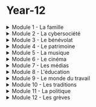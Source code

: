# Year-12
<details>
  <summary>Module 1 - La famille</summary>
  <p>
  1.1: <a href="https://adaligand.github.io/Year-12/Famille/1.1aloud.html">Read aloud</a>&nbsp;<a href="https://adaligand.github.io/Year-12/Famille/1.1dictation.html">Dictation</a>&nbsp;<a href="https://adaligand.github.io/Year-12/">Reading</a>
   </p>
 <p>
    1.2: <a href="https://adaligand.github.io/Year-12/Famille/1.2aloud.html">Read aloud</a>&nbsp;<a href="https://adaligand.github.io/Year-12/Famille/1.2dictation.html">Dictation</a>&nbsp;<a href="https://adaligand.github.io/Year-12/">Reading</a>
      </p>
 <p>
      1.3: <a href="https://adaligand.github.io/Year-12/Famille/1.3aloud.html">Read aloud</a>&nbsp;<a href="https://adaligand.github.io/Year-12/Famille/1.3dictation.html">Dictation</a>&nbsp;<a href="https://adaligand.github.io/Year-12/">Reading</a>
    </p>
 <p>
     1.3.2: <a href="https://adaligand.github.io/Year-12/Famille/1.32aloud.html">Read aloud</a>&nbsp;<a href="https://adaligand.github.io/Year-12/Famille/1.32dictation.html">Dictation</a>&nbsp;<a href="https://adaligand.github.io/Year-12/">Reading</a>
     </p>
 <p>
     1.4: <a href="https://adaligand.github.io/Year-12/Famille/1.4aloud.html">Read aloud</a>&nbsp;<a href="https://adaligand.github.io/Year-12/Famille/1.4dictation.html">Dictation</a>&nbsp;<a href="https://adaligand.github.io/Year-12/">Reading</a>
     </p>
 <p>
     1.5: <a href="https://adaligand.github.io/Year-12/Famille/1.5aloud.html">Read aloud</a>&nbsp;<a href="https://adaligand.github.io/Year-12/Famille/1.5dictation.html">Dictation</a>&nbsp;<a href="https://adaligand.github.io/Year-12/">Reading</a>
    </p>
 <p>
    1.6: <a href="https://adaligand.github.io/Year-12/Famille/1.6aloud.html">Read aloud</a>&nbsp;<a href="https://adaligand.github.io/Year-12/Famille/1.6dictation.html">Dictation</a>&nbsp;<a href="https://adaligand.github.io/Year-12/">Reading</a>
</p>
 <p>
     1.6.2: <a href="https://adaligand.github.io/Year-12/Famille/1.62aloud.html">Read aloud</a>&nbsp;<a href="https://adaligand.github.io/Year-12/Famille/1.62dictation.html">Dictation</a>&nbsp;<a href="https://adaligand.github.io/Year-12/">Reading</a>
    </p>
    <p>
      1.7: <a href="https://adaligand.github.io/Year-12/Famille/1.7aloud.html">Read aloud</a>&nbsp;<a href="https://adaligand.github.io/Year-12/Famille/1.7dictation.html">Dictation</a>&nbsp;<a href="https://adaligand.github.io/Year-12/">Reading</a>
  </p>
</details>

<details>
  <summary>Module 2 - La cybersociété</summary>
  <p>
   2.1: <a href="https://adaligand.github.io/Year-12/Cybersociete/2.1aloud.html">Read aloud</a>&nbsp;<a href="https://adaligand.github.io/Year-12/Cybersociete/2.1dict.html">Dictation</a>&nbsp;<a href="https://adaligand.github.io/Year-12/">Reading</a>
  </p>
  <p>
   2.2: <a href="https://adaligand.github.io/Year-12/Cybersociete/2.2aloud.html">Read aloud</a>&nbsp;<a href="https://adaligand.github.io/Year-12/Cybersociete/2.2dict.html">Dictation</a>&nbsp;<a href="https://adaligand.github.io/Year-12/">Reading</a>
  </p>
   <p>
  2.2.2: <a href="https://adaligand.github.io/Year-12/Cybersociete/2.22aloud.html">Read aloud</a>&nbsp;<a href="https://adaligand.github.io/Year-12/Cybersociete/2.22dict.html">Dictation</a>&nbsp;<a href="https://adaligand.github.io/Year-12/">Reading</a>
  </p>
  <p>
  2.3: <a href="https://adaligand.github.io/Year-12/Cybersociete/2.3aloud.html">Read aloud</a>&nbsp;<a href="https://adaligand.github.io/Year-12/Cybersociete/2.3dict.html">Dictation</a>&nbsp;<a href="https://adaligand.github.io/Year-12/">Reading</a>
  </p>
   <p>
  2.3.2: <a href="https://adaligand.github.io/Year-12/Cybersociete/2.32aloud.html">Read aloud</a>&nbsp;<a href="https://adaligand.github.io/Year-12/Cybersociete/2.32dict.html">Dictation</a>&nbsp;<a href="https://adaligand.github.io/Year-12/">Reading</a>
  </p>
   <p>
  2.4: <a href="https://adaligand.github.io/Year-12/Cybersociete/2.4aloud.html">Read aloud</a>&nbsp;<a href="https://adaligand.github.io/Year-12/Cybersociete/2.4dict.html">Dictation</a>&nbsp;<a href="https://adaligand.github.io/Year-12/">Reading</a>
  </p>
   <p>
  2.4.2: <a href="https://adaligand.github.io/Year-12/Cybersociete/2.42aloud.html">Read aloud</a>&nbsp;<a href="https://adaligand.github.io/Year-12/Cybersociete/2.42dict.html">Dictation</a>&nbsp;<a href="https://adaligand.github.io/Year-12/">Reading</a>
  </p>
</details>

<details>
  <summary>Module 3 - Le bénévolat</summary>
  <p>
  3.1: <a href="https://adaligand.github.io/Year-12/Benevolat/3.1aloud.html">Read aloud</a>&nbsp;<a href="https://adaligand.github.io/Year-12/Benevolat/3.1dict.html">Dictation</a>&nbsp;<a href="https://adaligand.github.io/Year-12/">Reading</a>
  </p>
  <p>
    3.2: <a href="https://adaligand.github.io/Year-12/Benevolat/3.2aloud.html">Read aloud</a>&nbsp;<a href="https://adaligand.github.io/Year-12/Benevolat/3.2dict.html">Dictation</a>&nbsp;<a href="https://adaligand.github.io/Year-12/">Reading</a>
  </p>
  <p>
  3.2.2: <a href="https://adaligand.github.io/Year-12/Benevolat/3.2.2aloud.html">Read aloud</a>&nbsp;<a href="https://adaligand.github.io/Year-12/Benevolat/3.22dict.html">Dictation</a>&nbsp;<a href="https://adaligand.github.io/Year-12/">Reading</a>
  </p>
  <p>
    3.3: <a href="https://adaligand.github.io/Year-12/Benevolat/3.3aloud.html">Read aloud</a>&nbsp;<a href="https://adaligand.github.io/Year-12/Benevolat/3.3dict.html">Dictation</a>&nbsp;<a href="https://adaligand.github.io/Year-12/">Reading</a>
  </p>
  <p>
  3.3.2: <a href="https://adaligand.github.io/Year-12/Benevolat/3.32aloud.html">Read aloud</a>&nbsp;<a href="https://adaligand.github.io/Year-12/Benevolat/3.32dict.html">Dictation</a>&nbsp;<a href="https://adaligand.github.io/Year-12/">Reading</a>
  </p>
  <p>
    3.4: <a href="https://adaligand.github.io/Year-12/Benevolat/3.4aloud.html">Read aloud</a>&nbsp;<a href="https://adaligand.github.io/Year-12/Benevolat/3.4dict.html">Dictation</a>&nbsp;<a href="https://adaligand.github.io/Year-12/">Reading</a>
  </p>
  <p>
    3.4.2: <a href="https://adaligand.github.io/Year-12/Benevolat/3.42aloud.html">Read aloud</a>&nbsp;<a href="https://adaligand.github.io/Year-12/Benevolat/3.42dict.html">Dictation</a>&nbsp;<a href="https://adaligand.github.io/Year-12/">Reading</a>
  </p>
</details>
<details>
  <summary>Module 4 - Le patrimoine</summary>
  <p>
   4.1: <a href="https://adaligand.github.io/Year-12/Patrimoine/4.1aloud.html">Read aloud</a>&nbsp;<a href="https://adaligand.github.io/Year-12/Patrimoine/4.1dict.html">Dictation</a>&nbsp;<a href="https://adaligand.github.io/Year-12/Patrimoine/">Reading</a>
  </p>
  <p>
    4.2: <a href="https://adaligand.github.io/Year-12/Patrimoine/4.2aloud.html">Read aloud</a>&nbsp;<a href="https://adaligand.github.io/Year-12/Patrimoine/4.2dict.html">Dictation</a>&nbsp;<a href="https://adaligand.github.io/Year-12/Patrimoine/">Reading</a>
  </p>
  <p>
   4.2.2: <a href="https://adaligand.github.io/Year-12/Patrimoine/4.22aloud.html">Read aloud</a>&nbsp;<a href="https://adaligand.github.io/Year-12/Patrimoine/4.22dict.html">Dictation</a>&nbsp;<a href="https://adaligand.github.io/Year-12/Patrimoine/">Reading</a>
  </p>
  <p>
    4.3: <a href="https://adaligand.github.io/Year-12/Patrimoine/4.3aloud.html">Read aloud</a>&nbsp;<a href="https://adaligand.github.io/Year-12/Patrimoine/4.3dict.html">Dictation</a>&nbsp;<a href="https://adaligand.github.io/Year-12/Patrimoine/">Reading</a>
  </p>
  <p>
   4.3.2: <a href="https://adaligand.github.io/Year-12/Patrimoine/4.32aloud.html">Read aloud</a>&nbsp;<a href="https://adaligand.github.io/Year-12/Patrimoine/4.32dict.html">Dictation</a>&nbsp;<a href="https://adaligand.github.io/Year-12/Patrimoine/">Reading</a>
  </p>
  <p>
   4.4: <a href="https://adaligand.github.io/Year-12/Patrimoine/4.4aloud.html">Read aloud</a>&nbsp;<a href="https://adaligand.github.io/Year-12/Patrimoine/4.4dict.html">Dictation</a>&nbsp;<a href="https://adaligand.github.io/Year-12/Patrimoine/">Reading</a>
  </p>
  <p>
   4.4.2: <a href="https://adaligand.github.io/Year-12/Patrimoine/4.42aloud.html">Read aloud</a>&nbsp;<a href="https://adaligand.github.io/Year-12/Patrimoine/4.42dict.html">Dictation</a>&nbsp;<a href="https://adaligand.github.io/Year-12/Patrimoine/">Reading</a>
  </p>
  <p>
    4.5: <a href="https://adaligand.github.io/Year-12/Patrimoine/4.5aloud.html">Read aloud</a>&nbsp;<a href="https://adaligand.github.io/Year-12/Patrimoine/4.5dict.html">Dictation</a>&nbsp;<a href="https://adaligand.github.io/Year-12/Patrimoine/">Reading</a>
  </p>
  <p>
    4.5.2: <a href="https://adaligand.github.io/Year-12/Patrimoine/4.52aloud.html">Read aloud</a>&nbsp;<a href="https://adaligand.github.io/Year-12/Patrimoine/4.52dict.html">Dictation</a>&nbsp;<a href="https://adaligand.github.io/Year-12/Patrimoine/">Reading</a>
  </p>
</details>
<details>
  <summary>Module 5 - La musique</summary>
  <p>
   5.1: <a href="https://adaligand.github.io/Year-12/Musique/5.1aloud.html">Read aloud</a>&nbsp;<a href="https://adaligand.github.io/Year-12/Musique/5.1dict.html">Dictation</a>&nbsp;<a href="https://adaligand.github.io/Year-12/Musique/">Reading</a>
  </p>
  <p>
   5.2: <a href="https://adaligand.github.io/Year-12/Musique/5.2aloud.html">Read aloud</a>&nbsp;<a href="https://adaligand.github.io/Year-12/Musique/5.2dict.html">Dictation</a>&nbsp;<a href="https://adaligand.github.io/Year-12/Musique/">Reading</a>
  </p>
  <p>
   5.3: <a href="https://adaligand.github.io/Year-12/Musique/5.3aloud.html">Read aloud</a>&nbsp;<a href="https://adaligand.github.io/Year-12/Musique/5.3dict.html">Dictation</a>&nbsp;<a href="https://adaligand.github.io/Year-12/Musique/">Reading</a>
  </p>
  <p>
   5.3.2: <a href="https://adaligand.github.io/Year-12/Musique/5.32aloud.html">Read aloud</a>&nbsp;<a href="https://adaligand.github.io/Year-12/Musique/5.32dict.html">Dictation</a>&nbsp;<a href="https://adaligand.github.io/Year-12/Musique/">Reading</a>
  </p>
  <p>
   5.4: <a href="https://adaligand.github.io/Year-12/Musique/5.4aloud.html">Read aloud</a>&nbsp;<a href="https://adaligand.github.io/Year-12/Musique/5.4dict.html">Dictation</a>&nbsp;<a href="https://adaligand.github.io/Year-12/Musique/">Reading</a>
  </p>
  <p>
   5.4.2: <a href="https://adaligand.github.io/Year-12/Musique/5.42aloud.html">Read aloud</a>&nbsp;<a href="https://adaligand.github.io/Year-12/Musique/5.42dict.html">Dictation</a>&nbsp;<a href="https://adaligand.github.io/Year-12/Musique/">Reading</a>
  </p>
  <p>
   5.5: <a href="https://adaligand.github.io/Year-12/Musique/5.5aloud.html">Read aloud</a>&nbsp;<a href="https://adaligand.github.io/Year-12/Musique/5.5dict.html">Dictation</a>&nbsp;<a href="https://adaligand.github.io/Year-12/Musique/">Reading</a>
  </p>
  <p>
   5.5.2: <a href="https://adaligand.github.io/Year-12/Musique/5.52aloud.html">Read aloud</a>&nbsp;<a href="https://adaligand.github.io/Year-12/Musique/5.52dict.html">Dictation</a>&nbsp;<a href="https://adaligand.github.io/Year-12/Musique/">Reading</a>
  </p>
</details>
<details>
  <summary>Module 6 - Le cinéma</summary>
  <p>
  6.1: <a href="https://adaligand.github.io/Year-12/Cinema/6.1aloud.html">Read aloud</a>&nbsp;<a href="https://adaligand.github.io/Year-12/Cinema/6.1dict.html">Dictation</a>&nbsp;<a href="https://adaligand.github.io/Year-12/Cinema/">Reading</a>
  </p>
  <p>
   6.2: <a href="https://adaligand.github.io/Year-12/Cinema/6.2aloud.html">Read aloud</a>&nbsp;<a href="https://adaligand.github.io/Year-12/Cinema/6.2dict.html">Dictation</a>&nbsp;<a href="https://adaligand.github.io/Year-12/Cinema/">Reading</a>
  </p>
  <p>
  6.3: <a href="https://adaligand.github.io/Year-12/Cinema/6.3aloud.html">Read aloud</a>&nbsp;<a href="https://adaligand.github.io/Year-12/Cinema/6.3dict.html">Dictation</a>&nbsp;<a href="https://adaligand.github.io/Year-12/Cinema/">Reading</a>
  </p>
  <p>
   6.4: <a href="https://adaligand.github.io/Year-12/Cinema/6.4aloud.html">Read aloud</a>&nbsp;<a href="https://adaligand.github.io/Year-12/Cinema/6.4dict.html">Dictation</a>&nbsp;<a href="https://adaligand.github.io/Year-12/Cinema/">Reading</a>
  </p>
  <p>
  6.5: <a href="https://adaligand.github.io/Year-12/Cinema/6.5aloud.html">Read aloud</a>&nbsp;<a href="https://adaligand.github.io/Year-12/Cinema/6.5dict.html">Dictation</a>&nbsp;<a href="https://adaligand.github.io/Year-12/Cinema/">Reading</a>
  </p>
  <p>
   6.5.2: <a href="https://adaligand.github.io/Year-12/Cinema/6.52aloud.html">Read aloud</a>&nbsp;<a href="https://adaligand.github.io/Year-12/Cinema/6.52dict.html">Dictation</a>&nbsp;<a href="https://adaligand.github.io/Year-12/Cinema/">Reading</a>
  </p>
</details>

<details>
  <summary>Module 7 - Les médias</summary>
  <p>
   7.1: <a href="https://adaligand.github.io/Year-12/Media/7.1aloud.html">Read aloud</a>&nbsp;<a href="https://adaligand.github.io/Year-12/Media/7.1dict.html">Dictation</a>&nbsp;<a href="https://adaligand.github.io/Year-12/Media/">Reading</a>
  </p>
  <p>
    7.2: <a href="https://adaligand.github.io/Year-12/Media/7.2aloud.html">Read aloud</a>&nbsp;<a href="https://adaligand.github.io/Year-12/Media/7.2dict.html">Dictation</a>&nbsp;<a href="https://adaligand.github.io/Year-12/Media/">Reading</a>
  </p>
  <p>
   7.2.2: <a href="https://adaligand.github.io/Year-12/Media/7.22aloud.html">Read aloud</a>&nbsp;<a href="https://adaligand.github.io/Year-12/Media/7.22dict.html">Dictation</a>&nbsp;<a href="https://adaligand.github.io/Year-12/Media/">Reading</a>
  </p>
  <p>
    7.3: <a href="https://adaligand.github.io/Year-12/Media/7.3aloud.html">Read aloud</a>&nbsp;<a href="https://adaligand.github.io/Year-12/Media/7.3dict.html">Dictation</a>&nbsp;<a href="https://adaligand.github.io/Year-12/Media/">Reading</a>
  </p>
  <p>
    7.4: <a href="https://adaligand.github.io/Year-12/Media/7.4aloud.html">Read aloud</a>&nbsp;<a href="https://adaligand.github.io/Year-12/Media/7.4dict.html">Dictation</a>&nbsp;<a href="https://adaligand.github.io/Year-12/Media/">Reading</a>
  </p>
</details>
<details>
  <summary>Module 8 - L'éducation</summary>
  <p>
   8.1: <a href="https://adaligand.github.io/Year-12/Education/8.1aloud.html">Read aloud</a>&nbsp;<a href="https://adaligand.github.io/Year-12/Education/8.1dict.html">Dictation</a>&nbsp;<a href="https://adaligand.github.io/Year-12/Education/">Reading</a>
  </p>
  <p>
    8.2: <a href="https://adaligand.github.io/Year-12/Education/8.2aloud.html">Read aloud</a>&nbsp;<a href="https://adaligand.github.io/Year-12/Education/8.2dict.html">Dictation</a>&nbsp;<a href="https://adaligand.github.io/Year-12/Education/">Reading</a>
  </p>
   <p>
   8.3: <a href="https://adaligand.github.io/Year-12/Education/8.3aloud.html">Read aloud</a>&nbsp;<a href="https://adaligand.github.io/Year-12/Education/8.3dict.html">Dictation</a>&nbsp;<a href="https://adaligand.github.io/Year-12/Education/">Reading</a>
  </p>
  <p>
    8.4: <a href="https://adaligand.github.io/Year-12/Education/8.4aloud.html">Read aloud</a>&nbsp;<a href="https://adaligand.github.io/Year-12/Education/8.4dict.html">Dictation</a>&nbsp;<a href="https://adaligand.github.io/Year-12/Education/">Reading</a>
  </p>
   <p>
   8.5: <a href="https://adaligand.github.io/Year-12/Education/8.5aloud.html">Read aloud</a>&nbsp;<a href="https://adaligand.github.io/Year-12/Education/8.5dict.html">Dictation</a>&nbsp;<a href="https://adaligand.github.io/Year-12/Education/">Reading</a>
  </p>
  <p>
    8.6: <a href="https://adaligand.github.io/Year-12/Education/8.6aloud.html">Read aloud</a>&nbsp;<a href="https://adaligand.github.io/Year-12/Education/8.6dict.html">Dictation</a>&nbsp;<a href="https://adaligand.github.io/Year-12/Education/">Reading</a>
  </p>
   <p>
    8.6.2: <a href="https://adaligand.github.io/Year-12/Education/8.62aloud.html">Read aloud</a>&nbsp;<a href="https://adaligand.github.io/Year-12/Education/8.62dict.html">Dictation</a>&nbsp;<a href="https://adaligand.github.io/Year-12/Education/">Reading</a>
  </p>
</details>
<details>
  <summary>Module 9 - Le monde du travail</summary>
  <p>
   9.1: <a href="https://adaligand.github.io/Year-12/Travail/9.1aloud.html">Read aloud</a>&nbsp;<a href="https://adaligand.github.io/Year-12/Travail/9.1dict.html">Dictation</a>&nbsp;<a href="https://adaligand.github.io/Year-12/Travail/">Reading</a>
  </p>
  <p>
   9.2: <a href="https://adaligand.github.io/Year-12/Travail/9.2aloud.html">Read aloud</a>&nbsp;<a href="https://adaligand.github.io/Year-12/Travail/9.2dict.html">Dictation</a>&nbsp;<a href="https://adaligand.github.io/Year-12/Travail/">Reading</a>
  </p>
  <p>
   9.3: <a href="https://adaligand.github.io/Year-12/Travail/9.3aloud.html">Read aloud</a>&nbsp;<a href="https://adaligand.github.io/Year-12/Travail/9.3dict.html">Dictation</a>&nbsp;<a href="https://adaligand.github.io/Year-12/Travail/">Reading</a>
  </p>
  <p>
   9.4: <a href="https://adaligand.github.io/Year-12/Travail/9.4aloud.html">Read aloud</a>&nbsp;<a href="https://adaligand.github.io/Year-12/Travail/9.4dict.html">Dictation</a>&nbsp;<a href="https://adaligand.github.io/Year-12/Travail/">Reading</a>
  </p>
  <p>
   9.4.2: <a href="https://adaligand.github.io/Year-12/Travail/9.42aloud.html">Read aloud</a>&nbsp;<a href="https://adaligand.github.io/Year-12/Travail/9.42dict.html">Dictation</a>&nbsp;<a href="https://adaligand.github.io/Year-12/Travail/">Reading</a>
  </p>
  <p>
   9.5: <a href="https://adaligand.github.io/Year-12/Travail/9.5aloud.html">Read aloud</a>&nbsp;<a href="https://adaligand.github.io/Year-12/Travail/9.5dict.html">Dictation</a>&nbsp;<a href="https://adaligand.github.io/Year-12/Travail/">Reading</a>
  </p>
  <p>
   9.5.2: <a href="https://adaligand.github.io/Year-12/Travail/9.52aloud.html">Read aloud</a>&nbsp;<a href="https://adaligand.github.io/Year-12/Travail/">Dictation</a>&nbsp;<a href="https://adaligand.github.io/Year-12/Travail/">Reading</a>
  </p>
  <p>
   9.6: <a href="https://adaligand.github.io/Year-12/Travail/9.6aloud.html">Read aloud</a>&nbsp;<a href="https://adaligand.github.io/Year-12/Travail/"9.6dict.html>Dictation</a>&nbsp;<a href="https://adaligand.github.io/Year-12/Travail/">Reading</a>
  </p>
   <p>
   9.6.2: <a href="https://adaligand.github.io/Year-12/Travail/9.62aloud.html">Read aloud</a>&nbsp;<a href="https://adaligand.github.io/Year-12/Travail/9.62dict.html">Dictation</a>&nbsp;<a href="https://adaligand.github.io/Year-12/Travail/">Reading</a>
  </p>
</details>

<details>
  <summary>Module 10 - Les traditions</summary>
  <p>
  10.1: <a href="https://adaligand.github.io/Year-12/Tradition/10.1aloud.html">Read aloud</a>&nbsp;<a href="https://adaligand.github.io/Year-12/Tradition/10.1dict.html">Dictation</a>&nbsp;<a href="https://adaligand.github.io/Year-12/Tradition/">Reading</a>
  </p>
  <p>
   10.2: <a href="https://adaligand.github.io/Year-12/Tradition/10.2aloud.html">Read aloud</a>&nbsp;<a href="https://adaligand.github.io/Year-12/Tradition/10.2dict.html">Dictation</a>&nbsp;<a href="https://adaligand.github.io/Year-12/Tradition/">Reading</a>
  </p>
  <p>
  10.3: <a href="https://adaligand.github.io/Year-12/Tradition/10.3aloud.html">Read aloud</a>&nbsp;<a href="https://adaligand.github.io/Year-12/Tradition/10.3dict.html">Dictation</a>&nbsp;<a href="https://adaligand.github.io/Year-12/Tradition/">Reading</a>
  </p>
  <p>
   10.4: <a href="https://adaligand.github.io/Year-12/Tradition/10.4aloud.html">Read aloud</a>&nbsp;<a href="https://adaligand.github.io/Year-12/Tradition/10.4dict.html">Dictation</a>&nbsp;<a href="https://adaligand.github.io/Year-12/Tradition/">Reading</a>
  </p>
  <p>
  10.5: <a href="https://adaligand.github.io/Year-12/Tradition/10.5aloud.html">Read aloud</a>&nbsp;<a href="https://adaligand.github.io/Year-12/Tradition/10.5dict.html">Dictation</a>&nbsp;<a href="https://adaligand.github.io/Year-12/Tradition/">Reading</a>
  </p>
  <p>
   10.5.2: <a href="https://adaligand.github.io/Year-12/Tradition/10.52aloud.html">Read aloud</a>&nbsp;<a href="https://adaligand.github.io/Year-12/Tradition/10.52dict.html">Dictation</a>&nbsp;<a href="https://adaligand.github.io/Year-12/Tradition/">Reading</a>
  </p>
  <p>
  10.6: <a href="https://adaligand.github.io/Year-12/Tradition/10.6aloud.html">Read aloud</a>&nbsp;<a href="https://adaligand.github.io/Year-12/Tradition/10.6dict.html">Dictation</a>&nbsp;<a href="https://adaligand.github.io/Year-12/Tradition/">Reading</a>
  </p>
  <p>
   10.7: <a href="https://adaligand.github.io/Year-12/Tradition/10.7aloud.html">Read aloud</a>&nbsp;<a href="https://adaligand.github.io/Year-12/Tradition/10.7dict.html">Dictation</a>&nbsp;<a href="https://adaligand.github.io/Year-12/Tradition/">Reading</a>
  </p>
</details>
<details>
  <summary>Module 11 - La politique</summary>
  <p>
   11.1: <a href="https://adaligand.github.io/Year-12/Politique/11.1aloud.html">Read aloud</a>&nbsp;<a href="https://adaligand.github.io/Year-12/Politique/11.1dict.html">Dictation</a>&nbsp;<a href="https://adaligand.github.io/Year-12/Politique/">Reading</a>
  </p>
  <p>
   11.2: <a href="https://adaligand.github.io/Year-12/Politique/11.2aloud.html">Read aloud</a>&nbsp;<a href="https://adaligand.github.io/Year-12/Politique/11.2dict.html">Dictation</a>&nbsp;<a href="https://adaligand.github.io/Year-12/Politique/">Reading</a>
  </p>
   <p>
   11.2.2: <a href="https://adaligand.github.io/Year-12/Politique/11.22aloud.html">Read aloud</a>&nbsp;<a href="https://adaligand.github.io/Year-12/Politique/11.22dict.html">Dictation</a>&nbsp;<a href="https://adaligand.github.io/Year-12/Politique/">Reading</a>
  </p>
  <p>
   11.3: <a href="https://adaligand.github.io/Year-12/Politique/11.3aloud.html">Read aloud</a>&nbsp;<a href="https://adaligand.github.io/Year-12/Politique/11.3dict.html">Dictation</a>&nbsp;<a href="https://adaligand.github.io/Year-12/Politique/">Reading</a>
  </p>
   <p>
   11.3.2: <a href="https://adaligand.github.io/Year-12/Politique/11.32aloud.html">Read aloud</a>&nbsp;<a href="https://adaligand.github.io/Year-12/Politique/11.32dict.html">Dictation</a>&nbsp;<a href="https://adaligand.github.io/Year-12/Politique/">Reading</a>
  </p>
  <p>
   11.3.3: <a href="https://adaligand.github.io/Year-12/Politique/11.33aloud.html">Read aloud</a>&nbsp;<a href="https://adaligand.github.io/Year-12/Politique/11.33dict.html">Dictation</a>&nbsp;<a href="https://adaligand.github.io/Year-12/Politique/">Reading</a>
  </p>
   <p>
   11.4: <a href="https://adaligand.github.io/Year-12/Politique/11.4aloud.html">Read aloud</a>&nbsp;<a href="https://adaligand.github.io/Year-12/Politique/11.4dict.html">Dictation</a>&nbsp;<a href="https://adaligand.github.io/Year-12/Politique/">Reading</a>
  </p>
  <p>
   11.4.2: <a href="https://adaligand.github.io/Year-12/Politique/11.42aloud.html">Read aloud</a>&nbsp;<a href="https://adaligand.github.io/Year-12/Politique/11.42dict.html">Dictation</a>&nbsp;<a href="https://adaligand.github.io/Year-12/Politique/">Reading</a>
  </p>
   <p>
   11.4.3: <a href="https://adaligand.github.io/Year-12/Politique/11.43aloud.html">Read aloud</a>&nbsp;<a href="https://adaligand.github.io/Year-12/Politique/11.43dict.html">Dictation</a>&nbsp;<a href="https://adaligand.github.io/Year-12/Politique/">Reading</a>
  </p>
</details>
<details>
  <summary>Module 12 - Les grèves</summary>
  <p>
   12.1: <a href="https://adaligand.github.io/Year-12/Greves/12.1aloud.html">Read aloud</a>&nbsp;<a href="https://adaligand.github.io/Year-12/Greves/12.1dict.html">Dictation</a>&nbsp;<a href="https://adaligand.github.io/Year-12/Greves/">Reading</a>
  </p>
  <p>
   12.2: <a href="https://adaligand.github.io/Year-12/Greves/12.2aloud.html">Read aloud</a>&nbsp;<a href="https://adaligand.github.io/Year-12/Greves/12.2dict.html">Dictation</a>&nbsp;<a href="https://adaligand.github.io/Year-12/Greves/">Reading</a>
  </p>
  <p>
   12.2.2: <a href="https://adaligand.github.io/Year-12/Greves/12.22aloud.html">Read aloud</a>&nbsp;<a href="https://adaligand.github.io/Year-12/Greves/12.22dict.html">Dictation</a>&nbsp;<a href="https://adaligand.github.io/Year-12/Greves/">Reading</a>
  </p>
  <p>
   12.3: <a href="https://adaligand.github.io/Year-12/Greves/12.3aloud.html">Read aloud</a>&nbsp;<a href="https://adaligand.github.io/Year-12/Greves/12.3dict.html">Dictation</a>&nbsp;<a href="https://adaligand.github.io/Year-12/Greves/">Reading</a>
  </p>
  <p>
   12.4: <a href="https://adaligand.github.io/Year-12/Greves/12.4aloud.html">Read aloud</a>&nbsp;<a href="https://adaligand.github.io/Year-12/Greves/12.4dict.html">Dictation</a>&nbsp;<a href="https://adaligand.github.io/Year-12/Greves/">Reading</a>
  </p>
  <p>
   12.4.2: <a href="https://adaligand.github.io/Year-12/Greves/12.42aloud.html">Read aloud</a>&nbsp;<a href="https://adaligand.github.io/Year-12/Greves/12.42dict.html">Dictation</a>&nbsp;<a href="https://adaligand.github.io/Year-12/Greves/">Reading</a>
  </p>
</details>
